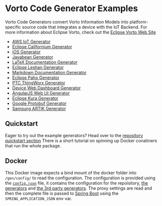 # Vorto Code Generator Examples

Vorto Code Generators convert Vorto Information Models into platform-specific source code that integrates a device with the IoT Backend.
For more information about Eclipse Vorto, check out the [Eclipse Vorto Web Site](https://www.eclipse.org/vorto)

 - [AWS IoT Generator](org.eclipse.vorto.codegen.aws/Readme.md)
 - [Eclipse Californium Generator](org.eclipse.vorto.codegen.coap/Readme.md)
 - [iOS Generator](org.eclipse.vorto.codegen.ios/Readme.md)
 - [Javabean Generator](org.eclipse.vorto.codegen.javabean/Readme.md)
 - [LaTeX Documentation Generator](org.eclipse.vorto.codegen.latex/Readme.md)
 - [Eclipse Leshan Generator](org.eclipse.vorto.codegen.lwm2m/Readme.md)
 - [Markdown Documentation Generator](org.eclipse.vorto.codegen.markdown/Readme.md)
 - [Eclipse Paho Generator](org.eclipse.vorto.codegen.mqtt/Readme.md)
 - [PTC ThingWorx Generator](org.eclipse.vorto.codegen.thingworx/Readme.md)
 - [Device Web Dashboard Generator](org.eclipse.vorto.codegen.webui/Readme.md)
 - [AngularJS Web UI Generator](org.eclipse.vorto.codegen.webdevice/Readme.md)
 - [Eclipse Kura Generator](org.eclipse.vorto.codegen.kura/Readme.md)
 - [Google Protobuf Generator](org.eclipse.vorto.codegen.protobuf/Readme.md)
 - [Samsung ARTIK Generator](org.eclipse.vorto.codegen.artik/Readme.md)

## Quickstart
Eager to try out the example generators? Head over to the [repository quickstart section](https://github.com/eclipse/vorto/tree/development/repository/repository-web/#Quickstart)
There is a short tutorial on spinning up Docker conatiners that run the whole package.

## Docker

This Docker image expects a bind mount of the docker folder into `/gen/config/` to read the configuration.
The configuration is provided using the [`config.json`](https://github.com/eclipse/vorto/tree/development/repository/repository-web/docker/config.json) file, it contains the configuration for the repoisitory, [the generators](../repository-generators/Readme.md) and [the 3rd party generators](https://github.com/eclipse/vorto-examples).
The proxy settings are read and then the complete file is passed to [Spring Boot](https://spring.io/projects/spring-boot) using the `SPRING_APPLICATION_JSON` env var.
